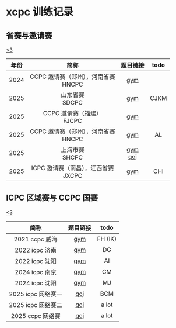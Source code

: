# xcpc 训练记录

## 省赛与邀请赛

[<3](/Invitational/)

|年份|简称|题目链接|todo|
|:-:|:-:|:-:|:-:|
|2024|CCPC 邀请赛（郑州），河南省赛<br>HNCPC|[gym](https://codeforces.com/gym/105158)|
|2025|山东省赛 <br>SDCPC|[gym](https://codeforces.com/gym/105930)|CJKM
|2025|CCPC 邀请赛（福建）<br>FJCPC|[gym](https://codeforces.com/gym/105977)|
|2025|CCPC 邀请赛（郑州），河南省赛<br>HNCPC|[gym](https://codeforces.com/gym/105941)|AL
|2025|上海市赛 <br>SHCPC|[gym](https://codeforces.com/gym/105992) <br> [qoj](https://jiang.ly/contest/2238)|
|2025|ICPC 邀请赛（南昌），江西省赛 <br>JXCPC|[gym](https://codeforces.com/gym/105911)|CHI


## ICPC 区域赛与 CCPC 国赛

[<3](./Regional/)

|简称|题目链接|todo|
|:-:|:-:|:-:|
|2021 ccpc 威海|[gym](https://codeforces.com/gym/103428)|FH (IK)
|2022 icpc 济南|[gym](https://codeforces.com/gym/104076)|DG
|2022 icpc 沈阳|[gym](https://codeforces.com/gym/104160)|AI
|2024 icpc 南京|[gym](https://codeforces.com/gym/105484)|CM
|2024 icpc 沈阳|[gym](https://codeforces.com/gym/105578)|MJ
|2025 icpc 网络赛一|[qoj](https://qoj.ac/contest/2513)|BCM
|2025 icpc 网络赛二|[qoj](https://qoj.ac/contest/2524)|a lot
|2025 ccpc 网络赛|[qoj](https://qoj.ac/contest/2534)|a lot

